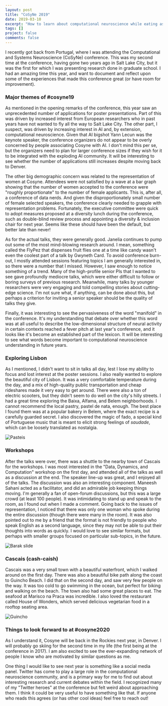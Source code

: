 ```yaml
---
layout: post
title: "CoSyNe 2019"
date: 2019-03-10
excerpt: "How to learn about computational neuroscience while eating as many Pastel de nata as possible"
tags: []
project: false
comments: false
---
```


I recently got back from Portugal, where I was attending the Computational and Systems Neuroscience (CoSyNe) conference. This was my second time at the conference, having gone two years ago in Salt Lake City, but it was the first for which I was presenting research done in graduate school. I had an amazing time this year, and want to document and reflect upon some of the experiences that made this conference great (or have room for improvement).

### Major themes of #cosyne19
As mentioned in the opening remarks of the conference, this year saw an unprecedented number of applications for poster presentations. Part of this was driven by increased interest from European researchers who in past years have not wanted to fly all the way to Salt Lake City. The other part, I suspect, was driven by increasing interest in AI and, by extension, computational neuroscience. Given that AI bigshot Yann Lecun was the keynote speaker, the conference organizers do not appear to be overly concerned by people associating Cosyne with AI. I don't mind this per se, but the organizers need to plan for larger conference sizes if they wish for it to be integrated with the exploding AI community. It will be interesting to see whether the number of applications still increases despite moving back to Denver.

The other big demographic concern was related to the representation of women at Cosyne. Attendees were not satisfied by a wave at a bar graph showing that the number of women accepted to the conference were "roughly proportionate" to the number of female applicants. This is, after all, a conference of data nerds. And given the disproportionately small number of female selected speakers, the conference clearly needed to grapple with representation problems. Fortunately, the executive committee were quick to adopt measures proposed at a diversity lunch during the conference, such as double-blind review process and appointing a diversity & inclusion chair for next year. Seems like these should have been the default, but better late than never!

As for the actual talks, they were generally good. Janelia continues to pump out some of the most mind-blowing research around. I mean, something called the FlyPez that dispenses fruit flies one at a time like candy wasn't even the coolest part of a talk by Gwyneth Card. To avoid conference burn-out, I mostly attended sessions featuring topics I am generally interested in, so there were a number that I missed.  However, I saw enough to notice something of a trend. Many of the high-profile senior PIs that I wanted to see gave profoundly mediocre talks, which were either difficult to follow or boring surveys of previous research. Meanwhile, many talks by younger researchers were very engaging and told compelling stories about cutting-edge science. I'm not sure what, if anything, can be done about this, but perhaps a criterion for inviting a senior speaker should be the quality of talks they give.

Finally, it was interesting to see the pervasiveness of the word "manifold" in the conference. It's my understanding that debate over whether this word was at all useful to describe the low-dimensional structure of neural activity in certain contexts reached a fever pitch at last year's conference, and it looks like it's become an established part of the lexicon. It will be interesting to see what words become important to computational neuroscience understanding in future years.

### Exploring Lisbon
As I mentioned, I didn't want to sit in talks all day, lest I lose my ability to focus and lost interest at the poster sessions. I also really wanted to explore the beautiful city of Lisbon. It was a very comfortable temperature during the day, and a mix of high-quality public transportation and cheap rideshares made it very easy to get around. There were also a ton of electric scooters, but they didn't seem to do well on the city's hilly streets. I had a great time exploring the Baixa, Alfama, and Belem neighborhoods. I cannot recommend the local pastry, pastel de nata, enough. The best place I found them was at a popular bakery in Belem, where the exact recipe is a carefully guarded secret. I also discovered the magic of fado, a special kind of Portuguese music that is meant to elicit strong feelings of *saudade*, which can be loosely translated as nostalgia.

![Pasteis](/assets/img/portugal_post/pasteis.jpg "A seagull flew at my head when I was almost done eating this") 

### Workshops
After the talks were over, there was a shuttle to the nearby town of Cascais for the workshops. I was most interested in the "Data, Dynamics, and Computation" workshop on the first day, and attended all of the talks as well as a discussion at the end. The speaker line-up was great, and I enjoyed all of the talks. The discussion was also an interesting component. Maneesh Sahani acted as a facilitator, and did an admirable job keeping things moving. I'm generally a fan of open-forum discussions, but this was a large crowd (at least 100 people). It was intimidating to stand up and speak to the room, as I found out when I made a comment. Going back to the issues of representation, I noticed that there was only one woman who spoke during the entire discussion (though there were many in the room). It was also pointed out to me by a friend that the format is not friendly to people who speak English as a second language, since they may not be able to put their thoughts into words as quickly. I would love to see similar formats, but perhaps with smaller groups focused on particular sub-topics, in the future.

![Barak slide](/assets/img/portugal_post/hope_complexity.jpg "Great slide from Omri Barak") 

### Cascais (cash-caish)
Cascais was a very small town with a beautiful waterfront, which I walked around on the first day. There was also a beautiful bike path along the coast to Guincho Beach. I did that on the second day, and saw very few people on the way. It was too cold to go swimming in the ocean, but perfect for biking and walking on the beach. The town also had some great places to eat. The seafood at Marisco na Praca was incredible. I also loved the restaurant called House of Wonders, which served delicious vegetarian food in a rooftop seating area.

![Guincho](/assets/img/portugal_post/guincho_beach.jpg "WHERE IS EVERYBODY? This beach was beautiful") 

### Things to look forward to at #cosyne2020
As I understand it, Cosyne will be back in the Rockies next year, in Denver. I will probably go skiing for the second time in my life (the first being at the conference in 2017). I am also excited to see the ever-expanding network of people I know who are motivated by similar questions as me.

One thing I would like to see next year is something like a social media panel. Twitter has come to play a large role in the computational neuroscience community, and is a primary way for me to find out about interesting research and current debates within the field. I recognized many of my "Twitter heroes" at the conference but felt weird about approaching them. I think it could be very useful to have something like that. If anyone who reads this agrees (or has other cool ideas) feel free to reach out!
